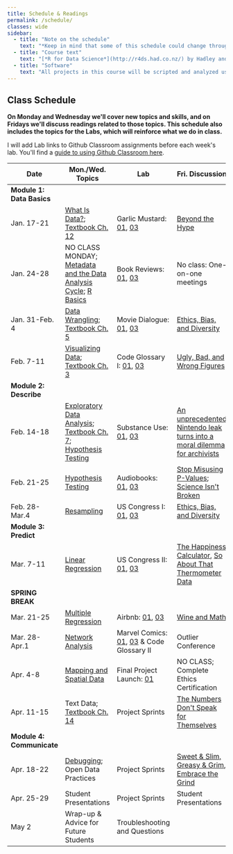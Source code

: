```yaml
---
title: Schedule & Readings
permalink: /schedule/
classes: wide
sidebar:
  - title: "Note on the schedule"
    text: "*Keep in mind that some of this schedule could change throughout the semester. However, if anything changes I'll update this page, and I'll be sure to give you plenty of advance notice.*"
  - title: "Course text"
    text: "[*R for Data Science*](http://r4ds.had.co.nz/) by Hadley and Grolemund (Free online!)"
  - title: "Software"
    text: "All projects in this course will be scripted and analyzed using R, an open source data analysis language and environment. Specifically, we will be using RStudio as our programming environment. **No previous experience with R, statistical software packages, or computer programming is required.**"
---
```


## Class Schedule

**On Monday and Wednesday we'll cover new topics and skills, and on Fridays we'll discuss readings related to those topics. This schedule also includes the topics for the Labs, which will reinforce what we do in class.**

I will add Lab links to Github Classroom assignments before each week's lab. You'll find a [guide to using Github Classroom here](/DA101/githubclassroom).

Date|Mon./Wed. Topics|Lab|Fri. Discussion
--|---|--|---
|**Module 1: Data Basics**|
Jan. 17-21|[What Is Data?](/DA101/slides/whatisdata); [Textbook Ch. 12](https://r4ds.had.co.nz/tidy-data.html)|Garlic Mustard: [01](https://classroom.github.com/a/a4MARovB), [03](https://classroom.github.com/a/mVNaTOBx)|[Beyond the Hype](https://www.sciencedirect.com/science/article/pii/S0268401214001066)
Jan. 24-28|NO CLASS MONDAY; [Metadata and the Data Analysis Cycle](/DA101/slides/metadata_and_da_cycle); [R Basics](/DA101/slides/rbasics)|Book Reviews: [01](https://classroom.github.com/a/O64QccKh), [03](https://classroom.github.com/a/zOTWe4SQ)|No class: One-on-one meetings
Jan. 31-Feb. 4|[Data Wrangling](/DA101/slides/wrangling); [Textbook Ch. 5](https://r4ds.had.co.nz/transform.html)|Movie Dialogue: [01](https://classroom.github.com/a/i9A6KZUE), [03](https://classroom.github.com/a/ELl1Ewpr)|[Ethics, Bias, and Diversity](/DA101/slides/ethics)
Feb. 7-11|[Visualizing Data](/DA101/slides/visualizing); [Textbook Ch. 3](https://r4ds.had.co.nz/data-visualisation.html)|Code Glossary I: [01](https://classroom.github.com/a/8W4jRXDA), [03](https://classroom.github.com/a/K-0wcMlU)|[Ugly, Bad, and Wrong Figures](https://clauswilke.com/dataviz/introduction.html)
|**Module 2: Describe**|
Feb. 14-18|[Exploratory Data Analysis](/DA101/slides/eda); [Textbook Ch. 7](https://r4ds.had.co.nz/exploratory-data-analysis.html); [Hypothesis Testing](/DA101/slides/hypothesis)|Substance Use: [01](https://classroom.github.com/a/h4Mchday), [03](https://classroom.github.com/a/JIlUsD7P)|[An unprecedented Nintendo leak turns into a moral dilemma for archivists](https://www.theverge.com/2020/7/30/21347074/nintendo-gigaleak-controversy-history-preservation-archives)
Feb. 21-25|[Hypothesis Testing](/DA101/slides/hypothesis)|Audiobooks: [01](https://classroom.github.com/a/KW4H1WFz), [03](https://classroom.github.com/a/abLAdeMx)|[Stop Misusing P-Values](https://fivethirtyeight.com/features/statisticians-found-one-thing-they-can-agree-on-its-time-to-stop-misusing-p-values/); [Science Isn't Broken](https://fivethirtyeight.com/features/science-isnt-broken/)
Feb. 28-Mar.4|[Resampling](/DA101/slides/resampling)|US Congress I: [01](https://classroom.github.com/a/j8E0dDU-), [03](https://classroom.github.com/a/pzRZHjCp)|[Ethics, Bias, and Diversity](/DA101/slides/ethics)
|**Module 3: Predict**|
Mar. 7-11|[Linear Regression](/DA101/slides/predictive)|US Congress II: [01](https://classroom.github.com/a/A6x0r0n_), [03](https://classroom.github.com/a/B56wsUZL)|[The Happiness Calculator](https://gimletmedia.com/shows/reply-all/kwh96n), [So About That Thermometer Data](https://slate.com/technology/2020/04/kinsa-smart-thermometer-data-fevers-covid19.html)
**SPRING BREAK**|
Mar. 21-25|[Multiple Regression](/DA101/slides/multiple)|Airbnb: [01](https://classroom.github.com/a/IyOrDJrq), [03](https://classroom.github.com/a/2ZT6HHq9)|[Wine and Math](https://pudding.cool/2021/03/wine-model/)
Mar. 28-Apr.1|[Network Analysis](/DA101/slides/networks)|Marvel Comics: [01](https://classroom.github.com/a/1lgib3hG), [03](https://classroom.github.com/a/9gX9VLRY) & Code Glossary II|Outlier Conference
Apr. 4-8|[Mapping and Spatial Data](/DA101/slides/mapping)|Final Project Launch: [01](https://classroom.github.com/a/QFy72YML)|NO CLASS; Complete Ethics Certification
Apr. 11-15|Text Data; [Textbook Ch. 14](https://r4ds.had.co.nz/strings.html)|Project Sprints|[The Numbers Don't Speak for Themselves](https://data-feminism.mitpress.mit.edu/pub/czq9dfs5/release/2)
|**Module 4: Communicate**|
Apr. 18-22|[Debugging](/DA101/slides/debugging); Open Data Practices|Project Sprints|[Sweet & Slim, Greasy & Grim](https://pudding.cool/2020/07/gendered-descriptions/), [Embrace the Grind](https://jacobian.org/2021/apr/7/embrace-the-grind/)
Apr. 25-29|Student Presentations|Project Sprints|Student Presentations
May 2|Wrap-up & Advice for Future Students|Troubleshooting and Questions
